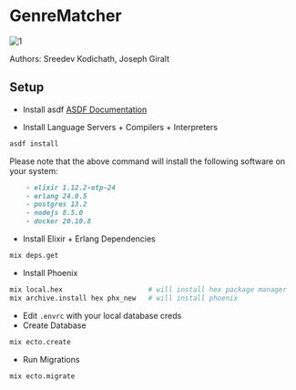 # GenreMatcher

![1](https://user-images.githubusercontent.com/36154121/135732231-143db59e-6bb0-4211-b916-434ae97ab875.jpg)


Authors: Sreedev Kodichath, Joseph Giralt

## Setup

* Install asdf
[ASDF Documentation](http://asdf-vm.com/guide/getting-started.html#_1-install-dependencies)

* Install Language Servers + Compilers + Interpreters
``` sh
asdf install
```
Please note that the above command will install the following software on your system:

``` markdown
    - elixir 1.12.2-otp-24
    - erlang 24.0.5
    - postgres 13.2
    - nodejs 8.5.0
    - docker 20.10.8
```
* Install Elixir + Erlang Dependencies

``` sh
mix deps.get
```
* Install Phoenix

``` sh
mix local.hex                     # will install hex package manager
mix archive.install hex phx_new   # will install phoenix
```

* Edit `.envrc` with your local database creds
* Create Database

``` sh
mix ecto.create
```
* Run Migrations

``` sh
mix ecto.migrate
```
